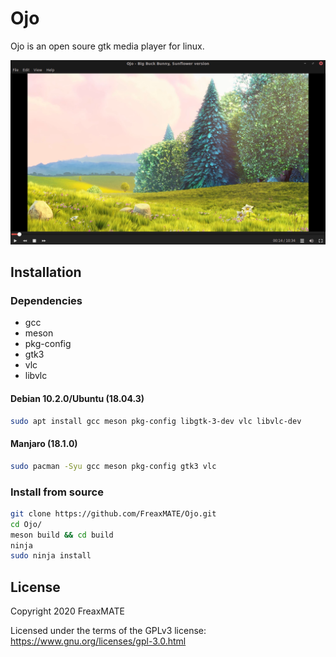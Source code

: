 # Ojo

Ojo is an open soure gtk media player for linux.

![Ojo](/data/OjoScreenshot.png)

## Installation

### Dependencies

 - gcc
 - meson
 - pkg-config
 - gtk3
 - vlc
 - libvlc

#### Debian 10.2.0/Ubuntu (18.04.3)
```bash
sudo apt install gcc meson pkg-config libgtk-3-dev vlc libvlc-dev
```

#### Manjaro (18.1.0)
```bash
sudo pacman -Syu gcc meson pkg-config gtk3 vlc
```

### Install from source
```bash
git clone https://github.com/FreaxMATE/Ojo.git
cd Ojo/
meson build && cd build
ninja
sudo ninja install
```

## License

Copyright 2020 FreaxMATE

Licensed under the terms of the GPLv3 license: https://www.gnu.org/licenses/gpl-3.0.html


